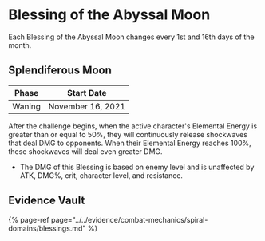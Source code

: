 # Blessing of the Abyssal Moon

Each Blessing of the Abyssal Moon changes every 1st and 16th days of the month.  

## Splendiferous Moon

|Phase|Start Date|
|-----|-----|
|Waning|November 16, 2021|

After the challenge begins, when the active character's Elemental Energy is greater than or equal to 50%, they will continuously release shockwaves that deal DMG to opponents. When their Elemental Energy reaches 100%, these shockwaves will deal even greater DMG.
* The DMG of this Blessing is based on enemy level and is unaffected by ATK, DMG%, crit, character level, and resistance.

## Evidence Vault

{% page-ref page="../../evidence/combat-mechanics/spiral-domains/blessings.md" %}
